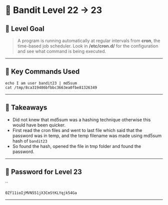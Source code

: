 # 🧭 Bandit Level 22 → 23

## 🎯 Level Goal
> A program is running automatically at regular intervals from **cron**, the time-based job scheduler. Look in **/etc/cron.d/** for the configuration and see what command is being executed.

---
## 📂 Key Commands Used

```
echo I am user bandit23 | md5sum
cat /tmp/8ca319486bfbbc3663ea0fbe81326349
```

---
## 🧠 Takeaways

- Did not knew that md5sum was a hashing technique otherwise this would have been quicker.
- First read the cron files and went to last file which said that the password was in temp, and the temp filename was made using md5sum hash of `bandit23`
- So found the hash, opened the file in tmp folder and found the password.

---
## 🔐 Password for Level 23
``
```
0Zf11ioIjMVN551jX3CmStKLYqjk54Ga
```

---